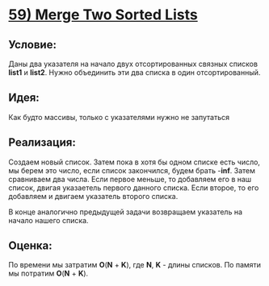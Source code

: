# [**59) Merge Two Sorted Lists**](https://leetcode.com/problems/merge-two-sorted-lists/description/)

## **Условие:**

Даны два указателя на начало двух отсортированных связных списков **list1** и **list2**. Нужно объединить эти два списка в один отсортированный.

## **Идея:**

Как будто массивы, только с указателями нужно не запутаться

## **Реализация:**

Создаем новый список. Затем пока в хотя бы одном списке есть число, мы берем это число, если список закончился, будем брать -**inf**. Затем сравниваем два числа. Если первое меньше, то добавляем его в наш список, двигая указаетель первого данного списка. Если второе, то его добавляем и двигаем указатель второго списка.

В конце аналогично предыдущей задачи возвращаем указатель на начало нашего списка.



## **Оценка:**

По времени мы затратим **O**(**N** + **K**), где **N**, **K** - длины списков. По памяти мы потратим **O**(**N** + **K**).

